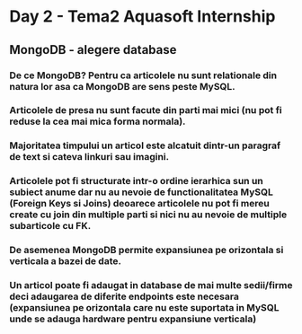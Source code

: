 # Day 2 - Tema2 Aquasoft Internship
## MongoDB - alegere database
### De ce MongoDB? Pentru ca articolele nu sunt relationale din natura lor asa ca MongoDB are sens peste MySQL.
### Articolele de presa nu sunt facute din parti mai mici (nu pot fi reduse la cea mai mica forma normala).
### Majoritatea timpului un articol este alcatuit dintr-un paragraf de text si cateva linkuri sau imagini.
### Articolele pot fi structurate intr-o ordine ierarhica sun un subiect anume dar nu au nevoie de functionalitatea MySQL (Foreign Keys si Joins) deoarece articolele nu pot fi mereu create cu join din multiple parti si nici nu au nevoie de multiple subarticole cu FK.
### De asemenea MongoDB permite expansiunea pe orizontala si verticala a bazei de date.
### Un articol poate fi adaugat in database de mai multe sedii/firme deci adaugarea de diferite endpoints este necesara (expansiunea pe orizontala care nu este suportata in MySQL unde se adauga hardware pentru expansiune verticala)